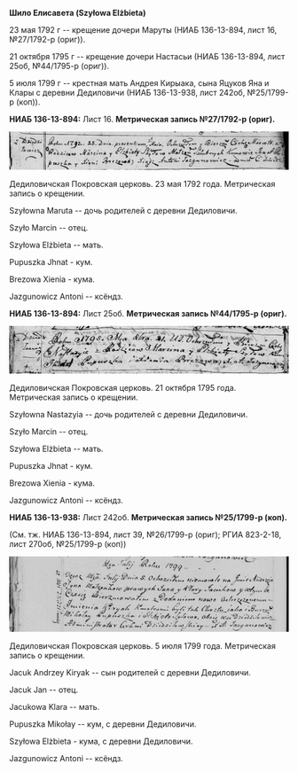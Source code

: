 **Шило Елисавета (Szyłowa Elżbieta)**

23 мая 1792 г -- крещение дочери Маруты (НИАБ 136-13-894, лист 16,
№27/1792-р (ориг)).

21 октября 1795 г -- крещение дочери Настасьи (НИАБ 136-13-894, лист
25об, №44/1795-р (ориг)).

5 июля 1799 г -- крестная мать Андрея Кирыака, сына Яцуков Яна и Клары с
деревни Дедиловичи (НИАБ 136-13-938, лист 242об, №25/1799-р (коп)).

**НИАБ 136-13-894:** Лист 16. **Метрическая запись №27/1792-р (ориг).**

![](./media/e36c178a56599423f172e8f56fa3e4c0985617a8.png)

Дедиловичская Покровская церковь. 23 мая 1792 года. Метрическая запись о
крещении.

Szyłowna Maruta -- дочь родителей с деревни Дедиловичи.

Szyło Marcin -- отец.

Szyłowa Elżbieta -- мать.

Pupuszka Jhnat - кум.

Brezowa Xienia - кума.

Jazgunowicz Antoni -- ксёндз.

**НИАБ 136-13-894:** Лист 25об. **Метрическая запись №44/1795-р
(ориг).**

![](./media/459a0027f8b9e303d47c1e945ca8eac6a5ccf321.png)

Дедиловичская Покровская церковь. 21 октября 1795 года. Метрическая
запись о крещении.

Szyłowna Nastazyia -- дочь родителей с деревни Дедиловичи.

Szyło Marcin -- отец.

Szyłowa Elżbieta -- мать.

Pupuszka Jhnat - кум.

Brezowa Xienia - кума.

Jazgunowicz Antoni -- ксёндз.

**НИАБ 136-13-938:** Лист 242об. **Метрическая запись №25/1799-р
(коп).**

(См. тж. НИАБ 136-13-894, лист 39, №26/1799-р (ориг); РГИА 823-2-18,
лист 270об, №25/1799-р (коп))

![](./media/a21f71dcdde40816adf4c7591118c833fb5771d4.png)

Дедиловичская Покровская церковь. 5 июля 1799 года. Метрическая запись о
крещении.

Jacuk Andrzey Kiryak -- сын родителей с деревни Дедиловичи.

Jacuk Jan -- отец.

Jacukowa Klara -- мать.

Pupuszka Mikołay -- кум, с деревни Дедиловичи.

Szyłowa Elżbieta - кума, с деревни Дедиловичи.

Jazgunowicz Antoni -- ксёндз.
